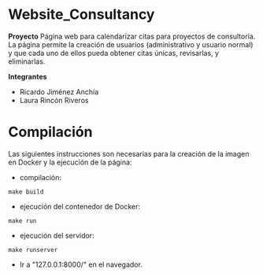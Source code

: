 # Website_Consultancy
**Proyecto**
Página web para calendarizar citas para proyectos de consultoría. La página permite la creación de usuarios (administrativo y usuario normal) y que cada uno de ellos pueda obtener citas únicas, revisarlas, y eliminarlas.

**Integrantes**
* Ricardo Jiménez Anchía
* Laura Rincón Riveros

# Compilación
Las siguientes instrucciones son necesarias para la creación de la imagen en Docker y la ejecución de la página:
* compilación:	 
```
make build
```
* ejecución del contenedor de Docker:
```
make run
```
* ejecución del servidor:
```
make runserver
```
* Ir a "127.0.0.1:8000/" en el navegador.

